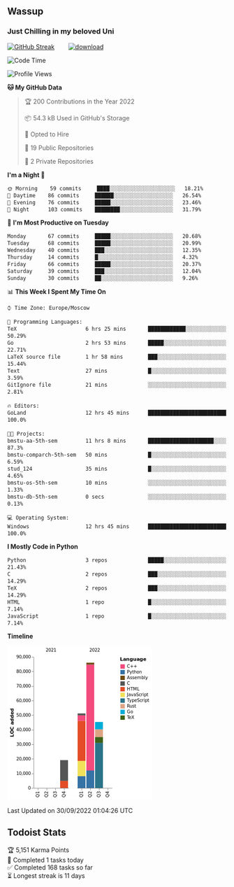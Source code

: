 ## Wassup 
### Just Chilling in my beloved Uni 

<!--
-->

[![GitHub Streak](http://github-readme-streak-stats.herokuapp.com?user=archeoss&theme=shades-of-purple&hide_border=true&date_format=j%20M%5B%20Y%5D)](https://git.io/streak-stats)&nbsp;&nbsp;&nbsp;&nbsp;&nbsp;&nbsp;&nbsp;&nbsp;[![download](https://user-images.githubusercontent.com/68448737/147796309-d8b65b1d-4dde-40d9-b03a-2b42aaa6cd43.jpeg)
](http://bmstu.ru/)

<!--START_SECTION:waka-->
![Code Time](http://img.shields.io/badge/Code%20Time-595%20hrs%2020%20mins-blue)

![Profile Views](http://img.shields.io/badge/Profile%20Views-0-blue)

**🐱 My GitHub Data** 

> 🏆 200 Contributions in the Year 2022
 > 
> 📦 54.3 kB Used in GitHub's Storage 
 > 
> 💼 Opted to Hire
 > 
> 📜 19 Public Repositories 
 > 
> 🔑 2 Private Repositories  
 > 
**I'm a Night 🦉** 

```text
🌞 Morning    59 commits     ████░░░░░░░░░░░░░░░░░░░░░   18.21% 
🌆 Daytime    86 commits     ██████░░░░░░░░░░░░░░░░░░░   26.54% 
🌃 Evening    76 commits     █████░░░░░░░░░░░░░░░░░░░░   23.46% 
🌙 Night      103 commits    ████████░░░░░░░░░░░░░░░░░   31.79%

```
📅 **I'm Most Productive on Tuesday** 

```text
Monday       67 commits     █████░░░░░░░░░░░░░░░░░░░░   20.68% 
Tuesday      68 commits     █████░░░░░░░░░░░░░░░░░░░░   20.99% 
Wednesday    40 commits     ███░░░░░░░░░░░░░░░░░░░░░░   12.35% 
Thursday     14 commits     █░░░░░░░░░░░░░░░░░░░░░░░░   4.32% 
Friday       66 commits     █████░░░░░░░░░░░░░░░░░░░░   20.37% 
Saturday     39 commits     ███░░░░░░░░░░░░░░░░░░░░░░   12.04% 
Sunday       30 commits     ██░░░░░░░░░░░░░░░░░░░░░░░   9.26%

```


📊 **This Week I Spent My Time On** 

```text
⌚︎ Time Zone: Europe/Moscow

💬 Programming Languages: 
TeX                      6 hrs 25 mins       ████████████░░░░░░░░░░░░░   50.29% 
Go                       2 hrs 53 mins       █████░░░░░░░░░░░░░░░░░░░░   22.71% 
LaTeX source file        1 hr 58 mins        ███░░░░░░░░░░░░░░░░░░░░░░   15.44% 
Text                     27 mins             █░░░░░░░░░░░░░░░░░░░░░░░░   3.59% 
GitIgnore file           21 mins             ░░░░░░░░░░░░░░░░░░░░░░░░░   2.81%

🔥 Editors: 
GoLand                   12 hrs 45 mins      █████████████████████████   100.0%

🐱‍💻 Projects: 
bmstu-aa-5th-sem         11 hrs 8 mins       █████████████████████░░░░   87.3% 
bmstu-comparch-5th-sem   50 mins             █░░░░░░░░░░░░░░░░░░░░░░░░   6.59% 
stud_124                 35 mins             █░░░░░░░░░░░░░░░░░░░░░░░░   4.65% 
bmstu-os-5th-sem         10 mins             ░░░░░░░░░░░░░░░░░░░░░░░░░   1.33% 
bmstu-db-5th-sem         0 secs              ░░░░░░░░░░░░░░░░░░░░░░░░░   0.13%

💻 Operating System: 
Windows                  12 hrs 45 mins      █████████████████████████   100.0%

```

**I Mostly Code in Python** 

```text
Python                   3 repos             █████░░░░░░░░░░░░░░░░░░░░   21.43% 
C                        2 repos             ███░░░░░░░░░░░░░░░░░░░░░░   14.29% 
TeX                      2 repos             ███░░░░░░░░░░░░░░░░░░░░░░   14.29% 
HTML                     1 repo              █░░░░░░░░░░░░░░░░░░░░░░░░   7.14% 
JavaScript               1 repo              █░░░░░░░░░░░░░░░░░░░░░░░░   7.14%

```


**Timeline**

![Chart not found](https://raw.githubusercontent.com/archeoss/archeoss/master/charts/bar_graph.png) 


 Last Updated on 30/09/2022 01:04:26 UTC
<!--END_SECTION:waka-->

## Todoist Stats

<!-- TODO-IST:START -->
🏆  5,151 Karma Points           
🌸  Completed 1 tasks today           
✅  Completed 168 tasks so far           
⏳  Longest streak is 11 days
<!-- TODO-IST:END -->
